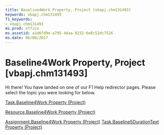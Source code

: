 ```yaml
---
title: Baseline4Work Property, Project [vbapj.chm131493]
keywords: vbapj.chm131493
f1_keywords:
- vbapj.chm131493
ms.prod: office
ms.assetid: a1d6fd9e-a795-4daa-9232-6e8c52dc7526
ms.date: 06/08/2017
---
```



# Baseline4Work Property, Project [vbapj.chm131493]

Hi there! You have landed on one of our F1 Help redirector pages. Please select the topic you were looking for below.

[Task.Baseline4Work Property (Project)](http://msdn.microsoft.com/library/e988be46-0d46-c06e-6ae1-2d00ae430075%28Office.15%29.aspx)

[Resource.Baseline4Work Property (Project)](http://msdn.microsoft.com/library/43a6eac6-59da-771e-063b-63d3016faf79%28Office.15%29.aspx)

[Assignment.Baseline4Work Property (Project)](http://msdn.microsoft.com/library/d1d075e6-c248-1b7c-470c-95ae2241def7%28Office.15%29.aspx)
[Task.Baseline5DurationText Property (Project)](http://msdn.microsoft.com/library/b6ac8444-0d82-2ff6-dad3-a982bc4413a2%28Office.15%29.aspx)

